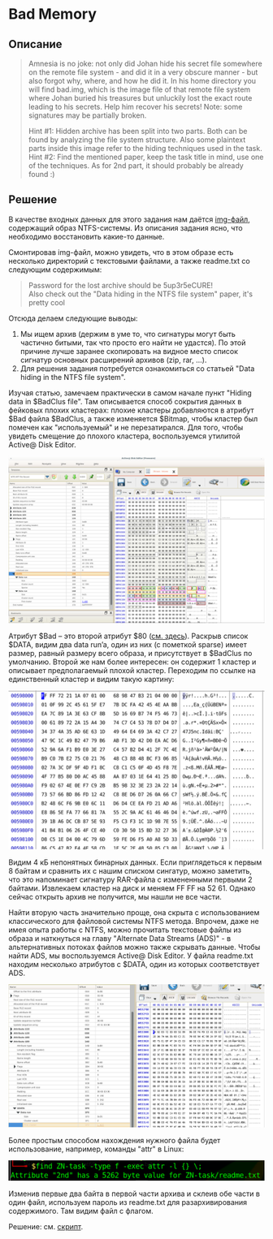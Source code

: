 # Bad Memory

## Описание

> Amnesia is no joke: not only did Johan hide his secret file somewhere on the remote file system - and did it in a very obscure manner - but also forgot why, where, and how he did it.
> In his home directory you will find bad.img, which is the image file of that remote file system where Johan buried his treasures but unluckily lost the exact route leading to his secrets. 
> Help him recover his secrets! Note: some signatures may be partially broken.
> 
> Hint #1: Hidden archive has been split into two parts. Both can be found by analyzing the file system structure. Also some plaintext parts inside this image refer to the hiding techniques used in the task.  
> Hint #2: Find the mentioned paper, keep the task title in mind, use one of the techniques. As for 2nd part, it should probably be already found :)

## Решение

В качестве входных данных для этого задания нам даётся [img-файл](badMemory.img), содержащий образ NTFS-системы. Из описания задания ясно, что необходимо восстановить какие-то данные.

Смонтировав img-файл, можно увидеть, что в этом образе есть несколько директорий с текстовыми файлами, а также readme.txt со следующим содержимым:

> Password for the lost archive should be 5up3r5eCURE!  
> Also check out the "Data hiding in the NTFS file system" paper, it's pretty cool

Отсюда делаем следующие выводы: 

1. Мы ищем архив (держим в уме то, что сигнатуры могут быть частично битыми, так что просто его найти не удастся). По этой причине лучше заранее скопировать на видное место список сигнатур основных расширений архивов (zip, rar, ...). 
2. Для решения задания потребуется ознакомиться со статьей "Data hiding in the NTFS file system".

Изучая статью, замечаем практически в самом начале пункт "Hiding data in $BadClus file". Там описывается способ сокрытия данных в фейковых плохих кластерах: плохие кластеры добавляются в атрибут $Bad файла $BadClus, а также изменяется $Bitmap, чтобы кластер был помечен как "используемый" и не перезатирался. Для того, чтобы увидеть смещение до плохого кластера, воспользуемся утилитой Active@ Disk Editor.


![bad_1](img/bad_1.png)


Атрибут $Bad – это второй атрибут $80 ([см. здесь](https://flatcap.org/linux-ntfs/ntfs/files/badclus.html)). Раскрыв список $DATA, видим два data run’a, один из них (с пометкой sparse) имеет размер, равный размеру всего образа, и присутствует в $BadClus по умолчанию. Второй же нам более интересен: он содержит 1 кластер и описывает предполагаемый плохой кластер. Переходим по ссылке на единственный кластер и видим такую картину:


![bad_2](img/bad_2.png)


Видим 4 кБ непонятных бинарных данных. Если приглядеться к первым 8 байтам и сравнить их с нашим списком сингатур, можно заметить, что это напоминает сигнатуру RAR-файла с измененными первыми 2 байтами. Извлекаем кластер на диск и меняем FF FF на 52 61. Однако сейчас открыть архив не получится, мы нашли не все части.

Найти вторую часть значительно проще, она скрыта с использованием классического для файловой системы NTFS метода. Впрочем, даже не имея опыта работы с NTFS, можно прочитать текстовые файлы из образа и наткнуться на главу "Alternate Data Streams (ADS)" - в альтернативных потоках файлов можно также скрывать данные. Чтобы найти ADS, мы воспользуемся Active@ Disk Editor. У файла readme.txt находим несколько атрибутов с $DATA, один из которых соответствует ADS.


![bad_3](img/bad_3.png)


Более простым способом нахождения нужного файла будет использование, например, команды "attr" в Linux:


![bad_4](img/bad_4.png)


Изменив первые два байта в первой части архива и склеив обе части в один файл, используем пароль из readme.txt для разархивирования содержимого. Там видим файл с флагом.

Решение: см. [скрипт](zn_bad_memory_solver.sh).

